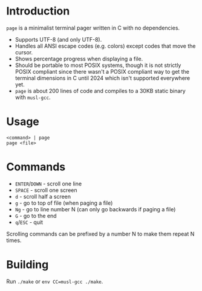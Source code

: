 # Introduction

`page` is a minimalist terminal pager written in C with no dependencies.

* Supports UTF-8 (and only UTF-8).
* Handles all ANSI escape codes (e.g. colors) except codes that move the cursor.
* Shows percentage progress when displaying a file.
* Should be portable to most POSIX systems, though it is not strictly POSIX compliant since there wasn't a POSIX compliant way to get the terminal dimensions in C until 2024 which isn't supported everywhere yet.
* `page` is about 200 lines of code and compiles to a 30KB static binary with `musl-gcc`.

# Usage

    <command> | page
    page <file>

# Commands

* `ENTER`/`DOWN` - scroll one line
* `SPACE` - scroll one screen
* `d` - scroll half a screen
* `g` - go to top of file (when paging a file)
* `Ng` - go to line number N (can only go backwards if paging a file)
* `G` - go to the end
* `q`/`ESC` - quit

Scrolling commands can be prefixed by a number N to make them repeat N times.

# Building

Run `./make` or `env CC=musl-gcc ./make`.
